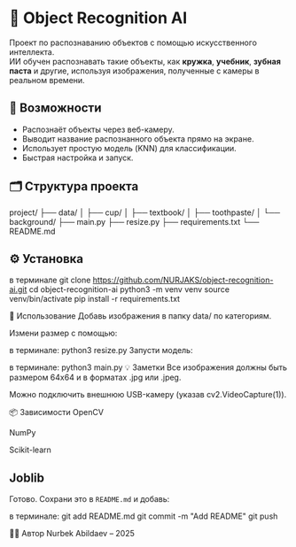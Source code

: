 # 🧠 Object Recognition AI

Проект по распознаванию объектов с помощью искусственного интеллекта.  
ИИ обучен распознавать такие объекты, как **кружка**, **учебник**, **зубная паста** и другие, используя изображения, полученные с камеры в реальном времени.

## 🚀 Возможности

- Распознаёт объекты через веб-камеру.
- Выводит название распознанного объекта прямо на экране.
- Использует простую модель (KNN) для классификации.
- Быстрая настройка и запуск.

## 🗂️ Структура проекта

project/
├── data/
│ ├── cup/
│ ├── textbook/
│ ├── toothpaste/
│ └── background/
├── main.py
├── resize.py
├── requirements.txt
└── README.md

## ⚙️ Установка
в терминале
git clone https://github.com/NURJAKS/object-recognition-ai.git
cd object-recognition-ai
python3 -m venv venv
source venv/bin/activate
pip install -r requirements.txt

🧪 Использование
Добавь изображения в папку data/ по категориям.

Измени размер с помощью:

в терминале:
python3 resize.py
Запусти модель:

в терминале:
python3 main.py
💡 Заметки
Все изображения должны быть размером 64x64 и в форматах .jpg или .jpeg.

Можно подключить внешнюю USB-камеру (указав cv2.VideoCapture(1)).

📦 Зависимости
OpenCV

NumPy

Scikit-learn

Joblib
---

Готово. Сохрани это в `README.md` и добавь:

в терминале:
git add README.md
git commit -m "Add README"
git push



🧑‍💻 Автор
Nurbek Abildaev – 2025
